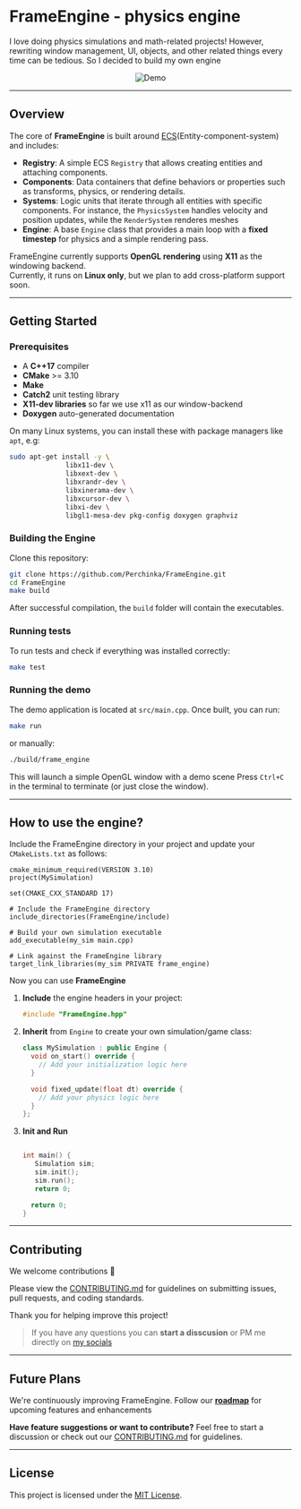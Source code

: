 # FrameEngine - physics engine  

I love doing physics simulations and math-related projects! However, rewriting window management, UI, objects, and other related things every time can be tedious. So I decided to build my own engine

<div align="center">
<img src="https://github.com/user-attachments/assets/ccf7c572-5bd8-4c58-899f-363636e1946a" alt="Demo">
</div>

---

## Overview

The core of **FrameEngine** is built around [ECS](https://en.wikipedia.org/wiki/Entity_component_system)(Entity-component-system) and includes:
- **Registry**: A simple ECS `Registry` that allows creating entities and attaching components.
- **Components**: Data containers that define behaviors or properties such as transforms, physics, or rendering details.
- **Systems**: Logic units that iterate through all entities with specific components. For instance, the `PhysicsSystem` handles velocity and position updates, while the `RenderSystem` renderes meshes
- **Engine**: A base `Engine` class that provides a main loop with a **fixed timestep** for physics and a simple rendering pass.

FrameEngine currently supports **OpenGL rendering** using **X11** as the windowing backend.  
Currently, it runs on **Linux only**, but we plan to add cross-platform support soon.

---

## Getting Started

### Prerequisites

- A **C++17** compiler
- **CMake** >= 3.10
- **Make**
- **Catch2** unit testing library
- **X11-dev libraries** so far we use x11 as our window-backend
- **Doxygen** auto-generated documentation

On many Linux systems, you can install these with package managers like `apt`, e.g:
```bash 
sudo apt-get install -y \
              libx11-dev \
              libxext-dev \
              libxrandr-dev \
              libxinerama-dev \
              libxcursor-dev \
              libxi-dev \
              libgl1-mesa-dev pkg-config doxygen graphviz
```

### Building the Engine

Clone this repository:

```bash
git clone https://github.com/Perchinka/FrameEngine.git
cd FrameEngine
make build
```
 
After successful compilation, the `build` folder will contain the executables.

### Running tests

To run tests and check if everything was installed correctly:
```bash
make test
```

### Running the demo

The demo application is located at `src/main.cpp`. Once built, you can run:
```bash
make run
```
or manually:
```bash
./build/frame_engine
```

This will launch a simple OpenGL window with a demo scene
Press `Ctrl+C` in the terminal to terminate (or just close the window).

---

## How to use the engine?

Include the FrameEngine directory in your project and update your `CMakeLists.txt` as follows:
```
cmake_minimum_required(VERSION 3.10)
project(MySimulation)

set(CMAKE_CXX_STANDARD 17)

# Include the FrameEngine directory
include_directories(FrameEngine/include)

# Build your own simulation executable
add_executable(my_sim main.cpp)

# Link against the FrameEngine library
target_link_libraries(my_sim PRIVATE frame_engine)

```

Now you can use **FrameEngine**

1. **Include** the engine headers in your project:
   ```cpp
   #include "FrameEngine.hpp"
   ```

2. **Inherit** from `Engine` to create your own simulation/game class:
   ```cpp
   class MySimulation : public Engine {
     void on_start() override {
       // Add your initialization logic here
     }

     void fixed_update(float dt) override {
       // Add your physics logic here
     }
   };
   ```

3. **Init and Run**
   ```cpp

   int main() {
      Simulation sim;
      sim.init();
      sim.run();
      return 0;

     return 0;
   }
   ```

---

## Contributing

We welcome contributions 🎉

Please view the [CONTRIBUTING.md](./CONTRIBUTING.md) for guidelines on submitting issues, pull requests, and coding standards.

Thank you for helping improve this project!

> If you have any questions you can **start a disscusion** or PM me directly on [my socials](https://github.com/Perchinka)

---

## Future Plans
We're continuously improving FrameEngine. Follow our **[roadmap](https://github.com/users/Perchinka/projects/9)** for upcoming features and enhancements

**Have feature suggestions or want to contribute?** Feel free to start a discussion or check out our [CONTRIBUTING.md](./CONTRIBUTING.md) for guidelines.

---

## License

This project is licensed under the [MIT License](LICENSE). 
